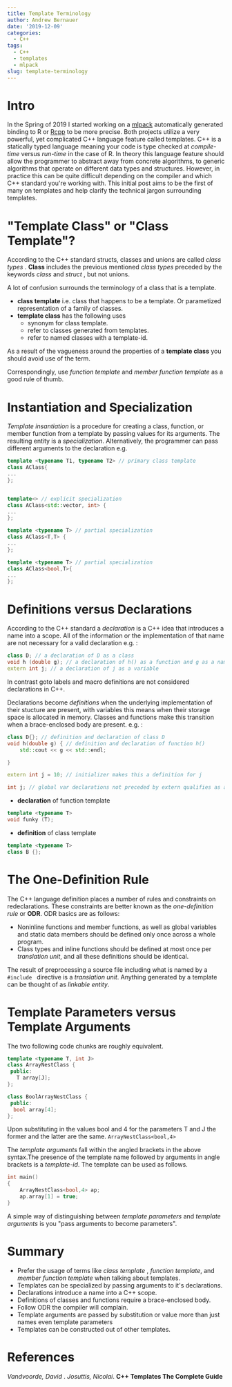 ```yaml
---
title: Template Terminology
author: Andrew Bernauer
date: '2019-12-09'
categories:
  - C++
tags:
  - C++
  - templates
  - mlpack
slug: template-terminology
---
```


# Intro 

In the Spring of 2019 I started working on a [mlpack](https://www.mlpack.org/doc/mlpack-3.2.2/doxygen/bindings.html) automatically generated binding to R or [Rcpp](http://www.rcpp.org/) to be more precise. Both projects utilize a very powerful, yet complicated C++ language feature called templates. C++ is a statically typed language meaning your code is type checked at _compile-time_ versus _run-time_ in the case of R. In theory this language feature should allow the programmer to abstract away from concrete algorithms, to generic algorithms that operate on different data types and structures. However, in practice this can be quite difficult depending on the compiler and which C++ standard you're working with. This initial post aims to be the first of many on templates and help clarify the technical jargon surrounding templates.  

# "Template Class" or "Class Template"?

According to the C++ standard structs, classes and unions are called _class types_ . **Class** includes the previous mentioned _class types_ preceded by the keywords _class_ and _struct_ , but not unions.

A lot of confusion surrounds the terminology of a class that is a template.

+ **class template**  i.e. class that happens to be a template. Or parametized representation of a family of classes.
+ **template class**  has the following uses
  + synonym for class template.
  + refer to classes generated from templates.
  + refer to named classes with a template-id.
  
As a result of the vagueness around the properties of a **template class** you should avoid use of the term.

Correspondingly, use _function template_ and _member function template_ as a good rule of thumb.




# Instantiation and Specialization

_Template insantiation_ is a procedure for creating a class, function, or member function from a template by passing values for its arguments.
The resulting entity is a _specialization_. Alternatively, the programmer can pass different arguments to the declaration e.g.

```c++
template <typename T1, typename T2> // primary class template 
class AClass{
...
};


template<> // explicit specialization
class AClass<std::vector, int> {
...
};

template <typename T> // partial specialization 
class AClass<T,T> { 
...
};

template <typename T> // partial specialization
class AClass<bool,T>{
...
};

```

# Definitions versus Declarations 

According to the C++ standard a _declaration_ is a C++ idea that introduces a name into a scope.
All of the information or the implementation of that name are not necessary  for a valid declaration e.g. :

```c++
class D; // a declaration of D as a class
void h (double g); // a declaration of h() as a function and g as a named parameter
extern int j; // a declaration of j as a variable

```

In contrast goto labels and macro definitions are not considered declarations in C++.  

Declarations become _definitions_ when the underlying implementation of their stucture are present, with variables this means when their storage space is allocated in memory. Classes and functions make this transition when a brace-enclosed body are present. e.g. :

```c++
class D{}; // definition and declaration of class D
void h(double g) { // definition and declaration of function h()
    std::cout << g << std::endl;

}

extern int j = 10; // initializer makes this a definition for j

int j; // global var declarations not preceded by extern qualifies as a definition
```

+ **declaration** of function template

```c++
template <typename T>
void funky (T);
```

+ **definition** of class template

```c++
template <typename T>
class B {};
```


# The One-Definition Rule

The C++ language definition places a number of rules and constraints on redeclarations. These constraints are better known as the _one-definition rule_ or **ODR**.
ODR basics are as follows:

+ Noninline functions and member functions, as well as global variables and static data members should be defined only once across a whole program.
+ Class types and inline functions should be defined at most once per _translation unit_, and all these definitions should be identical.

The result of preprocessing a source file including what is named by a ```#include ``` directive is  a _translation unit_.
Anything generated by a template can be thought of as _linkable entity_.



# Template Parameters versus Template Arguments

The two following code chunks are roughly equivalent.

```c++ 
template <typename T, int J>
class ArrayNestClass {
 public:
   T array[J];
};

```
```c++
class BoolArrayNestClass {
 public:
  bool array[4];
};
```
Upon substituting in the values bool and 4 for the parameters T and J the former and the latter are the same. 
```ArrayNestClass<bool,4>```

The _template arguments_ fall within the angled brackets in the above syntax.The presence of the template name followed by arguments in angle brackets is a _template-id_.
The template can be used as follows.  

```c++ 
int main()
{
    ArrayNestClass<bool,4> ap;
    ap.array[1] = true;
}
````

A simple way of distinguishing between _template parameters_ and _template arguments_ is you "pass arguments to become parameters".





# Summary

+ Prefer the usage of terms like _class template_ , _function template_, and _member function template_ when talking about templates.
+ Templates can be specialized by passing arguments to it's declarations.
+ Declarations introduce a name into a C++ scope.
+ Definitions of classes and functions require a brace-enclosed body. 
+ Follow ODR the compiler will complain. 
+ Template arguments are passed by substitution or value more than just names even template parameters
+ Templates can be constructed out of other templates.

# References 

_Vandvoorde, David_ . _Josuttis, Nicolai_. __C++ Templates The Complete Guide__
